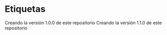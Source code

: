 # Etiquetas

Creando la versión 1.0.0 de este repositorio
Creando la versión 1.1.0 de este repositorio